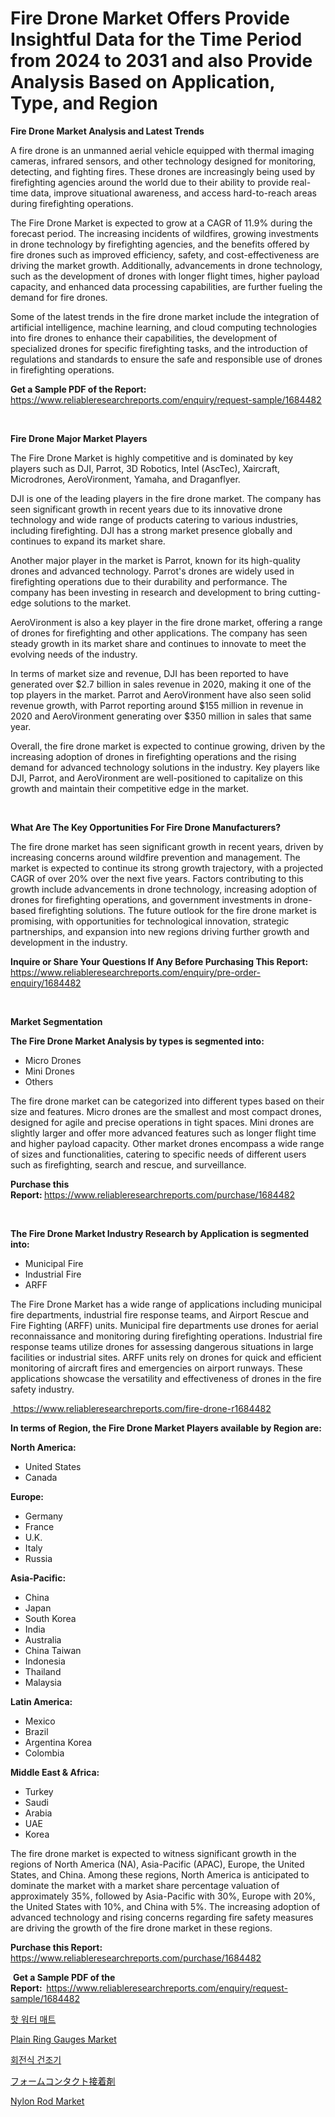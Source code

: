 <p><h1>Fire Drone Market Offers Provide Insightful Data for the Time Period from 2024 to 2031 and also Provide Analysis Based on Application, Type, and Region</h1></p><p><strong>Fire Drone Market Analysis and Latest Trends</strong></p>
<p><p>A fire drone is an unmanned aerial vehicle equipped with thermal imaging cameras, infrared sensors, and other technology designed for monitoring, detecting, and fighting fires. These drones are increasingly being used by firefighting agencies around the world due to their ability to provide real-time data, improve situational awareness, and access hard-to-reach areas during firefighting operations.</p><p>The Fire Drone Market is expected to grow at a CAGR of 11.9% during the forecast period. The increasing incidents of wildfires, growing investments in drone technology by firefighting agencies, and the benefits offered by fire drones such as improved efficiency, safety, and cost-effectiveness are driving the market growth. Additionally, advancements in drone technology, such as the development of drones with longer flight times, higher payload capacity, and enhanced data processing capabilities, are further fueling the demand for fire drones.</p><p>Some of the latest trends in the fire drone market include the integration of artificial intelligence, machine learning, and cloud computing technologies into fire drones to enhance their capabilities, the development of specialized drones for specific firefighting tasks, and the introduction of regulations and standards to ensure the safe and responsible use of drones in firefighting operations.</p></p>
<p><strong>Get a Sample PDF of the Report:&nbsp;</strong> <a href="https://www.reliableresearchreports.com/enquiry/request-sample/1684482">https://www.reliableresearchreports.com/enquiry/request-sample/1684482</a></p>
<p>&nbsp;</p>
<p><strong>Fire Drone Major Market Players</strong></p>
<p><p>The Fire Drone Market is highly competitive and is dominated by key players such as DJI, Parrot, 3D Robotics, Intel (AscTec), Xaircraft, Microdrones, AeroVironment, Yamaha, and Draganflyer. </p><p>DJI is one of the leading players in the fire drone market. The company has seen significant growth in recent years due to its innovative drone technology and wide range of products catering to various industries, including firefighting. DJI has a strong market presence globally and continues to expand its market share.</p><p>Another major player in the market is Parrot, known for its high-quality drones and advanced technology. Parrot's drones are widely used in firefighting operations due to their durability and performance. The company has been investing in research and development to bring cutting-edge solutions to the market.</p><p>AeroVironment is also a key player in the fire drone market, offering a range of drones for firefighting and other applications. The company has seen steady growth in its market share and continues to innovate to meet the evolving needs of the industry.</p><p>In terms of market size and revenue, DJI has been reported to have generated over $2.7 billion in sales revenue in 2020, making it one of the top players in the market. Parrot and AeroVironment have also seen solid revenue growth, with Parrot reporting around $155 million in revenue in 2020 and AeroVironment generating over $350 million in sales that same year.</p><p>Overall, the fire drone market is expected to continue growing, driven by the increasing adoption of drones in firefighting operations and the rising demand for advanced technology solutions in the industry. Key players like DJI, Parrot, and AeroVironment are well-positioned to capitalize on this growth and maintain their competitive edge in the market.</p></p>
<p>&nbsp;</p>
<p><strong>What Are The Key Opportunities For Fire Drone Manufacturers?</strong></p>
<p><p>The fire drone market has seen significant growth in recent years, driven by increasing concerns around wildfire prevention and management. The market is expected to continue its strong growth trajectory, with a projected CAGR of over 20% over the next five years. Factors contributing to this growth include advancements in drone technology, increasing adoption of drones for firefighting operations, and government investments in drone-based firefighting solutions. The future outlook for the fire drone market is promising, with opportunities for technological innovation, strategic partnerships, and expansion into new regions driving further growth and development in the industry.</p></p>
<p><strong>Inquire or Share Your Questions If Any Before Purchasing This Report:</strong> <a href="https://www.reliableresearchreports.com/enquiry/pre-order-enquiry/1684482">https://www.reliableresearchreports.com/enquiry/pre-order-enquiry/1684482</a></p>
<p>&nbsp;</p>
<p><strong>Market Segmentation</strong></p>
<p><strong>The Fire Drone Market Analysis by types is segmented into:</strong></p>
<p><ul><li>Micro Drones</li><li>Mini Drones</li><li>Others</li></ul></p>
<p><p>The fire drone market can be categorized into different types based on their size and features. Micro drones are the smallest and most compact drones, designed for agile and precise operations in tight spaces. Mini drones are slightly larger and offer more advanced features such as longer flight time and higher payload capacity. Other market drones encompass a wide range of sizes and functionalities, catering to specific needs of different users such as firefighting, search and rescue, and surveillance.</p></p>
<p><strong>Purchase this Report:&nbsp;</strong><a href="https://www.reliableresearchreports.com/purchase/1684482">https://www.reliableresearchreports.com/purchase/1684482</a></p>
<p>&nbsp;</p>
<p><strong>The Fire Drone Market Industry Research by Application is segmented into:</strong></p>
<p><ul><li>Municipal Fire</li><li>Industrial Fire</li><li>ARFF</li></ul></p>
<p><p>The Fire Drone Market has a wide range of applications including municipal fire departments, industrial fire response teams, and Airport Rescue and Fire Fighting (ARFF) units. Municipal fire departments use drones for aerial reconnaissance and monitoring during firefighting operations. Industrial fire response teams utilize drones for assessing dangerous situations in large facilities or industrial sites. ARFF units rely on drones for quick and efficient monitoring of aircraft fires and emergencies on airport runways. These applications showcase the versatility and effectiveness of drones in the fire safety industry.</p></p>
<p><a href="https://www.reliableresearchreports.com/fire-drone-r1684482">&nbsp;https://www.reliableresearchreports.com/fire-drone-r1684482</a></p>
<p><strong>In terms of Region, the Fire Drone Market Players available by Region are:</strong></p>
<p>
    <p> <strong> North America: </strong>
        <ul>
            <li>United States</li>
            <li>Canada</li>
        </ul>
        </p> 
    <p> <strong> Europe: </strong>
        <ul>
            <li>Germany</li>
            <li>France</li>
            <li>U.K.</li>
            <li>Italy</li>
            <li>Russia</li>
        </ul>
        </p> 
    <p> <strong> Asia-Pacific: </strong>
        <ul>
            <li>China</li>
            <li>Japan</li>
            <li>South Korea</li>
            <li>India</li>
            <li>Australia</li>
            <li>China Taiwan</li>
            <li>Indonesia</li>
            <li>Thailand</li>
            <li>Malaysia</li>
        </ul>
        </p> 
    <p> <strong> Latin America: </strong>
        <ul>
            <li>Mexico</li>
            <li>Brazil</li>
            <li>Argentina Korea</li>
            <li>Colombia</li>
        </ul>
        </p> 
    <p> <strong> Middle East & Africa: </strong>
        <ul>
            <li>Turkey</li>
            <li>Saudi</li>
            <li>Arabia</li>
            <li>UAE</li>
            <li>Korea</li>
        </ul>
    </p>
    </p>
<p><p>The fire drone market is expected to witness significant growth in the regions of North America (NA), Asia-Pacific (APAC), Europe, the United States, and China. Among these regions, North America is anticipated to dominate the market with a market share percentage valuation of approximately 35%, followed by Asia-Pacific with 30%, Europe with 20%, the United States with 10%, and China with 5%. The increasing adoption of advanced technology and rising concerns regarding fire safety measures are driving the growth of the fire drone market in these regions.</p></p>
<p><strong>Purchase this Report: </strong><a href="https://www.reliableresearchreports.com/purchase/1684482">https://www.reliableresearchreports.com/purchase/1684482</a></p>
<p>&nbsp;<strong>Get a Sample PDF of the Report:&nbsp;&nbsp;</strong><a href="https://www.reliableresearchreports.com/enquiry/request-sample/1684482">https://www.reliableresearchreports.com/enquiry/request-sample/1684482</a></p>
<p><strong></strong></p>
<p><p><a href="https://github.com/vsoq0zknh59/Market-Research-Report-List-1/blob/main/251581234393.md">핫 워터 매트</a></p><p><a href="https://github.com/RichRobinson5/Market-Research-Report-List-4/blob/main/plain-ring-gauges-market.md">Plain Ring Gauges Market</a></p><p><a href="https://github.com/Tristiarton768456/Market-Research-Report-List-1/blob/main/320765634394.md">회전식 건조기</a></p><p><a href="https://medium.com/@harmonybogan1944/%E6%B3%A1%E7%8A%B6%E6%8E%A5%E7%9D%80%E5%89%A4%E5%B8%82%E5%A0%B4%E8%AA%BF%E6%9F%BB%E3%83%AC%E3%83%9D%E3%83%BC%E3%83%88-%E3%81%9D%E3%81%AE%E6%AD%B4%E5%8F%B2%E3%81%A8%E4%BA%88%E6%B8%AC-2024%E5%B9%B4%E3%81%8B%E3%82%892031%E5%B9%B4-e12f81895977">フォームコンタクト接着剤</a></p><p><a href="https://issuu.com/reportprime-2/docs/nylon-rod-market-size-2030.pptx">Nylon Rod Market</a></p></p>